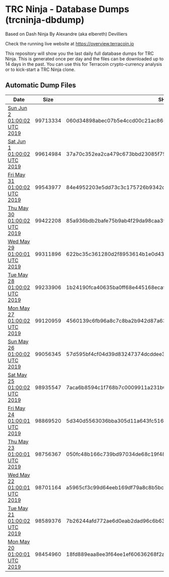 # TRC Ninja - Database Dumps (trcninja-dbdump)
Based on Dash Ninja By Alexandre (aka elbereth) Devilliers

Check the running live website at https://overview.terracoin.io

This repository will show you the last daily full database dumps for TRC Ninja. This is generated once per day and the files can be downloaded up to 14 days in the past.
You can use this for Terracoin crypto-currency analysis or to kick-start a TRC Ninja clone.


## Automatic Dump Files
| Date | Size | SHA256 |
|--|--|--|
| [Sun Jun  2 01:00:02 UTC 2019]() | 99713334 | 060d34898abec07b5e4ccd00c21ac865392ea6793da46001a3eaa49ae03efc35 | 
| [Sat Jun  1 01:00:02 UTC 2019](https://transfer.sh/etvNV/trcninja-dbdump-20190601010002.tar.bz2) | 99614984 | 37a70c352ea2ca479c673bbd23085f752bdd6f115f75e7eacd54e0654c1561b3 | 
| [Fri May 31 01:00:02 UTC 2019](https://transfer.sh/fVlKo/trcninja-dbdump-20190531010001.tar.bz2) | 99543977 | 84e4952203e5dd73c3c175726b9342da9785020b4b07e9b92b61397c38576610 | 
| [Thu May 30 01:00:02 UTC 2019](https://transfer.sh/10cbsz/trcninja-dbdump-20190530010001.tar.bz2) | 99422208 | 85a936bdb2bafe75b9ab4f29da98caa39e62d2ec89975c3ce537379a2de0ea0a | 
| [Wed May 29 01:00:01 UTC 2019](https://transfer.sh/IMas1/trcninja-dbdump-20190529010001.tar.bz2) | 99311896 | 622bc35c361280d2f8953614b1e0d430e2fd7b778f3f41aef850ac21c39d5e25 | 
| [Tue May 28 01:00:02 UTC 2019](https://transfer.sh/xNx6B/trcninja-dbdump-20190528010002.tar.bz2) | 99233906 | 1b24190fca40635ba0ff68e445168eca93042412b42da242ef112a6567f5a2f0 | 
| [Mon May 27 01:00:02 UTC 2019]() | 99120959 | 4560139c6fb96a8c7c8ba2b942d87a6363a76fbd7ac2a0736ada56bdb7ab4bea | 
| [Sun May 26 01:00:02 UTC 2019](https://transfer.sh/7z7SP/trcninja-dbdump-20190526010001.tar.bz2) | 99056345 | 57d595bf4cf04d39d83247374dcddee39014f55d17a364922cb1561f1a306e9f | 
| [Sat May 25 01:00:02 UTC 2019](https://transfer.sh/g84fg/trcninja-dbdump-20190525010002.tar.bz2) | 98935547 | 7aca6b8594c1f768b7c0009911a231b00720aaff7d493dcf3ee7a97b5ead9746 | 
| [Fri May 24 01:00:01 UTC 2019](https://transfer.sh/12mSfh/trcninja-dbdump-20190524010001.tar.bz2) | 98869520 | 5d340d5563036bba305d11a643fc516124e1f6296b24ece1f270a972039a7f8c | 
| [Thu May 23 01:00:01 UTC 2019](https://transfer.sh/jRTFB/trcninja-dbdump-20190523010001.tar.bz2) | 98756367 | 050fc48b166c739bd97034de68c19f4869e9d6392d64a0526983dcd19642c153 | 
| [Wed May 22 01:00:01 UTC 2019](https://transfer.sh/l0ZVO/trcninja-dbdump-20190522010001.tar.bz2) | 98701164 | a5965cf3c99d64eeb169df79a8c8b5bc8a1ffe2ae2d558d9905ce8f9f6bc4ed6 | 
| [Tue May 21 01:00:02 UTC 2019](https://transfer.sh/129hj6/trcninja-dbdump-20190521010002.tar.bz2) | 98589376 | 7b26244afd772ae6d0eab2dad96c6b63598ea6a1886eb86a6f5053e783dc27f4 | 
| [Mon May 20 01:00:01 UTC 2019](https://transfer.sh/LF9GO/trcninja-dbdump-20190520010001.tar.bz2) | 98454960 | 18fd889eaa8ee3f64ee1ef60636268f2a402e017858812e7d9de47a81e3f9015 | 
